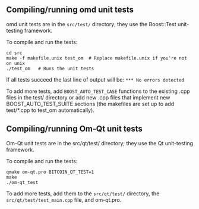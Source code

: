 Compiling/running omd unit tests
------------------------------------

omd unit tests are in the `src/test/` directory; they
use the Boost::Test unit-testing framework.

To compile and run the tests:

	cd src
	make -f makefile.unix test_om  # Replace makefile.unix if you're not on unix
	./test_om   # Runs the unit tests

If all tests succeed the last line of output will be:
`*** No errors detected`

To add more tests, add `BOOST_AUTO_TEST_CASE` functions to the existing
.cpp files in the test/ directory or add new .cpp files that
implement new BOOST_AUTO_TEST_SUITE sections (the makefiles are
set up to add test/*.cpp to test_om automatically).


Compiling/running Om-Qt unit tests
---------------------------------------

Om-Qt unit tests are in the src/qt/test/ directory; they
use the Qt unit-testing framework.

To compile and run the tests:

	qmake om-qt.pro BITCOIN_QT_TEST=1
	make
	./om-qt_test

To add more tests, add them to the `src/qt/test/` directory,
the `src/qt/test/test_main.cpp` file, and om-qt.pro.
